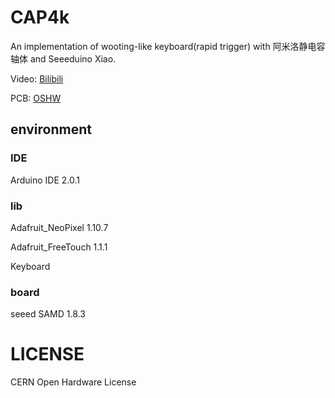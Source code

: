 # CAP4k

An implementation of wooting-like keyboard(rapid trigger) with 阿米洛静电容轴体 and Seeeduino Xiao.

Video: [Bilibili](https://www.bilibili.com/video/BV1Cs4y1s758/)

PCB: [OSHW](https://oshwhub.com/o1ppbb/cap4k)

## environment

###  IDE 
Arduino IDE 2.0.1
### lib
Adafruit_NeoPixel 1.10.7

Adafruit_FreeTouch 1.1.1

Keyboard

### board
seeed SAMD 1.8.3

# LICENSE
CERN Open Hardware License